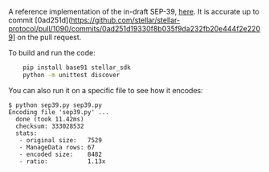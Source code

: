 A reference implementation of the in-draft SEP-39, [here](https://github.com/stellar/stellar-protocol/pull/1090). It is accurate up to commit [0ad251d](https://github.com/stellar/stellar-protocol/pull/1090/commits/0ad251d19330f8b035f9da232fb20e444f2e2209] on the pull request.

To build and run the code:

```bash
    pip install base91 stellar_sdk
    python -m unittest discover
```

You can also run it on a specific file to see how it encodes:

    $ python sep39.py sep39.py
    Encoding file 'sep39.py' ...
      done (took 11.42ms)
      checksum: 333028532
      stats:
       - original size:   7529
       - ManageData rows: 67
       - encoded size:    8482
       - ratio:           1.13x
